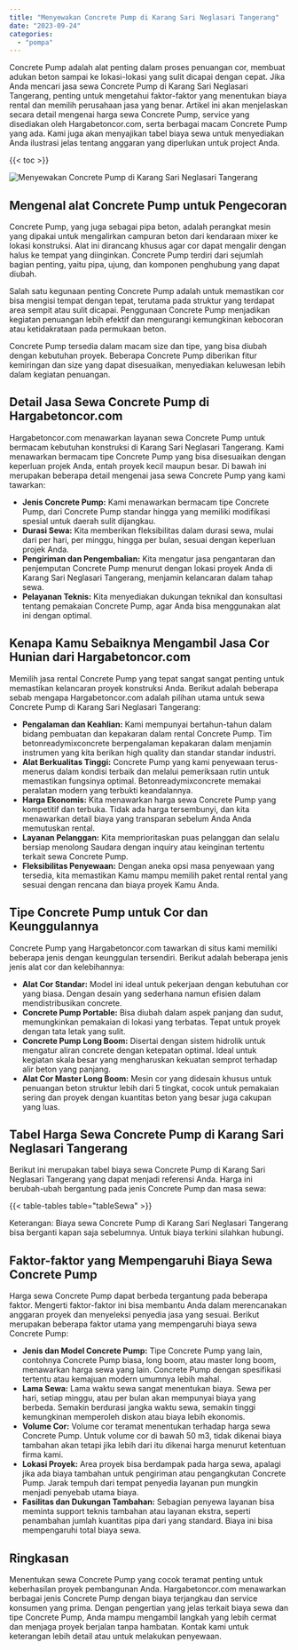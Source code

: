 ```yaml
---
title: "Menyewakan Concrete Pump di Karang Sari Neglasari Tangerang"
date: "2023-09-24"
categories: 
  - "pompa"
---
```




Concrete Pump adalah alat penting dalam proses penuangan cor, membuat adukan beton sampai ke lokasi-lokasi yang sulit dicapai dengan cepat. Jika Anda mencari jasa sewa Concrete Pump di Karang Sari Neglasari Tangerang, penting untuk mengetahui faktor-faktor yang menentukan biaya rental dan memilih perusahaan jasa yang benar. Artikel ini akan menjelaskan secara detail mengenai harga sewa Concrete Pump, service yang disediakan oleh Hargabetoncor.com, serta berbagai macam Concrete Pump yang ada. Kami juga akan menyajikan tabel biaya sewa untuk menyediakan Anda ilustrasi jelas tentang anggaran yang diperlukan untuk project Anda.

{{< toc >}}

![Menyewakan Concrete Pump di Karang Sari Neglasari Tangerang](https://hargareadymixid.github.io/pompa/concrete-pump%20(28).png)

## Mengenal alat Concrete Pump untuk Pengecoran

Concrete Pump, yang juga sebagai pipa beton, adalah perangkat mesin yang dipakai untuk mengalirkan campuran beton dari kendaraan mixer ke lokasi konstruksi. Alat ini dirancang khusus agar cor dapat mengalir dengan halus ke tempat yang diinginkan. Concrete Pump terdiri dari sejumlah bagian penting, yaitu pipa, ujung, dan komponen penghubung yang dapat diubah.

Salah satu kegunaan penting Concrete Pump adalah untuk memastikan cor bisa mengisi tempat dengan tepat, terutama pada struktur yang terdapat area sempit atau sulit dicapai. Penggunaan Concrete Pump menjadikan kegiatan penuangan lebih efektif dan mengurangi kemungkinan kebocoran atau ketidakrataan pada permukaan beton.

Concrete Pump tersedia dalam macam size dan tipe, yang bisa diubah dengan kebutuhan proyek. Beberapa Concrete Pump diberikan fitur kemiringan dan size yang dapat disesuaikan, menyediakan keluwesan lebih dalam kegiatan penuangan.

## Detail Jasa Sewa Concrete Pump di Hargabetoncor.com

Hargabetoncor.com menawarkan layanan sewa Concrete Pump untuk bermacam kebutuhan konstruksi di Karang Sari Neglasari Tangerang. Kami menawarkan bermacam tipe Concrete Pump yang bisa disesuaikan dengan keperluan projek Anda, entah proyek kecil maupun besar. Di bawah ini merupakan beberapa detail mengenai jasa sewa Concrete Pump yang kami tawarkan:

- **Jenis Concrete Pump:** Kami menawarkan bermacam tipe Concrete Pump, dari Concrete Pump standar hingga yang memiliki modifikasi spesial untuk daerah sulit dijangkau.
- **Durasi Sewa:** Kita memberikan fleksibilitas dalam durasi sewa, mulai dari per hari, per minggu, hingga per bulan, sesuai dengan keperluan projek Anda.
- **Pengiriman dan Pengembalian:** Kita mengatur jasa pengantaran dan penjemputan Concrete Pump menurut dengan lokasi proyek Anda di Karang Sari Neglasari Tangerang, menjamin kelancaran dalam tahap sewa.
- **Pelayanan Teknis:** Kita menyediakan dukungan teknikal dan konsultasi tentang pemakaian Concrete Pump, agar Anda bisa menggunakan alat ini dengan optimal.

## Kenapa Kamu Sebaiknya Mengambil Jasa Cor Hunian dari Hargabetoncor.com

Memilih jasa rental Concrete Pump yang tepat sangat sangat penting untuk memastikan kelancaran proyek konstruksi Anda. Berikut adalah beberapa sebab mengapa Hargabetoncor.com adalah pilihan utama untuk sewa Concrete Pump di Karang Sari Neglasari Tangerang:

- **Pengalaman dan Keahlian:** Kami mempunyai bertahun-tahun dalam bidang pembuatan dan kepakaran dalam rental Concrete Pump. Tim betonreadymixconcrete berpengalaman kepakaran dalam menjamin instrumen yang kita berikan high quality dan standar standar industri.
- **Alat Berkualitas Tinggi:** Concrete Pump yang kami penyewaan terus-menerus dalam kondisi terbaik dan melalui pemeriksaan rutin untuk memastikan fungsinya optimal. Betonreadymixconcrete memakai peralatan modern yang terbukti keandalannya.
- **Harga Ekonomis:** Kita menawarkan harga sewa Concrete Pump yang kompetitif dan terbuka. Tidak ada harga tersembunyi, dan kita menawarkan detail biaya yang transparan sebelum Anda Anda memutuskan rental.
- **Layanan Pelanggan:** Kita memprioritaskan puas pelanggan dan selalu bersiap menolong Saudara dengan inquiry atau keinginan tertentu terkait sewa Concrete Pump.
- **Fleksibilitas Penyewaan:** Dengan aneka opsi masa penyewaan yang tersedia, kita memastikan Kamu mampu memilih paket rental rental yang sesuai dengan rencana dan biaya proyek Kamu Anda.

## Tipe Concrete Pump untuk Cor dan Keunggulannya

Concrete Pump yang Hargabetoncor.com tawarkan di situs kami memiliki beberapa jenis dengan keunggulan tersendiri. Berikut adalah beberapa jenis jenis alat cor dan kelebihannya:

- **Alat Cor Standar:** Model ini ideal untuk pekerjaan dengan kebutuhan cor yang biasa. Dengan desain yang sederhana namun efisien dalam mendistribusikan concrete.
- **Concrete Pump Portable:** Bisa diubah dalam aspek panjang dan sudut, memungkinkan pemakaian di lokasi yang terbatas. Tepat untuk proyek dengan tata letak yang sulit.
- **Concrete Pump Long Boom:** Disertai dengan sistem hidrolik untuk mengatur aliran concrete dengan ketepatan optimal. Ideal untuk kegiatan skala besar yang mengharuskan kekuatan semprot terhadap alir beton yang panjang.
- **Alat Cor Master Long Boom:** Mesin cor yang didesain khusus untuk penuangan beton struktur lebih dari 5 tingkat, cocok untuk pemakaian sering dan proyek dengan kuantitas beton yang besar juga cakupan yang luas.

## Tabel Harga Sewa Concrete Pump di Karang Sari Neglasari Tangerang

Berikut ini merupakan tabel biaya sewa Concrete Pump di Karang Sari Neglasari Tangerang yang dapat menjadi referensi Anda. Harga ini berubah-ubah bergantung pada jenis Concrete Pump dan masa sewa:

{{< table-tables table="tableSewa" >}}

Keterangan: Biaya sewa Concrete Pump di Karang Sari Neglasari Tangerang bisa berganti kapan saja sebelumnya. Untuk biaya terkini silahkan hubungi.

## Faktor-faktor yang Mempengaruhi Biaya Sewa Concrete Pump

Harga sewa Concrete Pump dapat berbeda tergantung pada beberapa faktor. Mengerti faktor-faktor ini bisa membantu Anda dalam merencanakan anggaran proyek dan menyeleksi penyedia jasa yang sesuai. Berikut merupakan beberapa faktor utama yang mempengaruhi biaya sewa Concrete Pump:

- **Jenis dan Model Concrete Pump:** Tipe Concrete Pump yang lain, contohnya Concrete Pump biasa, long boom, atau master long boom, menawarkan harga sewa yang lain. Concrete Pump dengan spesifikasi tertentu atau kemajuan modern umumnya lebih mahal.
- **Lama Sewa:** Lama waktu sewa sangat menentukan biaya. Sewa per hari, setiap minggu, atau per bulan akan mempunyai biaya yang berbeda. Semakin berdurasi jangka waktu sewa, semakin tinggi kemungkinan memperoleh diskon atau biaya lebih ekonomis.
- **Volume Cor:** Volume cor teramat menentukan terhadap harga sewa Concrete Pump. Untuk volume cor di bawah 50 m3, tidak dikenai biaya tambahan akan tetapi jika lebih dari itu dikenai harga menurut ketentuan firma kami.
- **Lokasi Proyek:** Area proyek bisa berdampak pada harga sewa, apalagi jika ada biaya tambahan untuk pengiriman atau pengangkutan Concrete Pump. Jarak tempuh dari tempat penyedia layanan pun mungkin menjadi penyebab utama biaya.
- **Fasilitas dan Dukungan Tambahan:** Sebagian penyewa layanan bisa meminta support teknis tambahan atau layanan ekstra, seperti penambahan jumlah kuantitas pipa dari yang standard. Biaya ini bisa mempengaruhi total biaya sewa.

## Ringkasan

Menentukan sewa Concrete Pump yang cocok teramat penting untuk keberhasilan proyek pembangunan Anda. Hargabetoncor.com menawarkan berbagai jenis Concrete Pump dengan biaya terjangkau dan service konsumen yang prima. Dengan pengertian yang jelas terkait biaya sewa dan tipe Concrete Pump, Anda mampu mengambil langkah yang lebih cermat dan menjaga proyek berjalan tanpa hambatan. Kontak kami untuk keterangan lebih detail atau untuk melakukan penyewaan.

